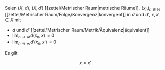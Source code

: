 Seien $(X, d)$, $(X, d')$ [[zettel/Metrischer Raum|metrische Räume]], $(x_n)_{n \in \mathbb{N}}$ [[zettel/Metrischer Raum/Folge/Konvergenz|konvergent]] in $d$ und $d'$, $x, x' \in X$ mit
- $d$ und $d'$ [[zettel/Metrischer Raum/Metrik/Äquivalenz|äquivalent]]
- $\lim_{n \to \infty} d(x_n, x) = 0$
- $\lim_{n \to \infty} d'(x_n, x') = 0$

Es gilt

$$
	x = x'
$$